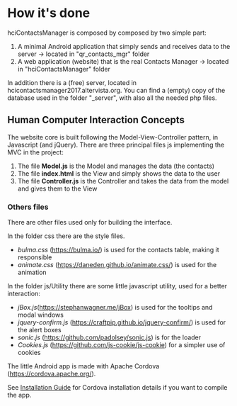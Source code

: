 # How it's done

hciContactsManager is composed by composed by two simple part:

1. A minimal Android application that simply sends and receives data to the server -> located in "qr_contacts_mgr" folder
2. A web application (website) that is the real Contacts Manager -> located in "hciContactsManager" folder

In addition there is a (free) server, located in hcicontactsmanager2017.altervista.org.
You can find a (empty) copy of the database used in the folder \"_server\", with also all the needed php files.

## Human Computer Interaction Concepts

The website core is built following the Model-View-Controller pattern, in Javascript (and jQuery).
There are three principal files js implementing the MVC in the project:
1. The file **Model.js** is the Model and manages the data (the contacts)
2. The file **index.html** is the View and simply shows the data to the user
3. The file **Controller.js** is the Controller and takes the data from the model and gives them to the View

### Others files ###
There are other files used only for building the interface.

In the folder css there are the style files. 
- *bulma.css* (https://bulma.io/) is used for the contacts table, making it responsible
- *animate.css* (https://daneden.github.io/animate.css/) is used for the animation

In the folder js/Utility there are some little javascript utility, used for a better interaction:
- *jBox.js*(https://stephanwagner.me/jBox) is used for the tooltips and modal windows
- *jquery-confirm.js* (https://craftpip.github.io/jquery-confirm/) is used for the alert boxes
- *sonic.js* (https://github.com/padolsey/sonic.js) is for the loader
- *Cookies.js* (https://github.com/js-cookie/js-cookie) for a simpler use of cookies

The little Android app is made with Apache Cordova (https://cordova.apache.org/).

See [Installation Guide](https://github.com/fabridigua/hciContactsManager/blob/master/Installation%20Guide.md) for Cordova installation details if you want to compile the app.
